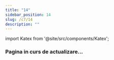 ```yaml
---
title: "14"
sidebar_position: 14
slug: /c7/14
description: ""
---
```

import Katex from '@site/src/components/Katex';

### Pagina in curs de actualizare...